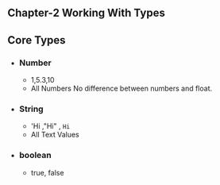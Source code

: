 ## Chapter-2 Working With Types

## Core Types

- ### Number
  - 1,5.3,10
  - All Numbers No difference between numbers and float.
- ### String

  - 'Hi ,"Hi" , `Hi`
  - All Text Values

- ### boolean
  - true, false
